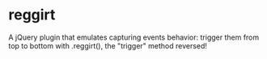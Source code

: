 reggirt
=======

A jQuery plugin that emulates capturing events behavior: trigger them from top to bottom with .reggirt(), the "trigger" method reversed!
